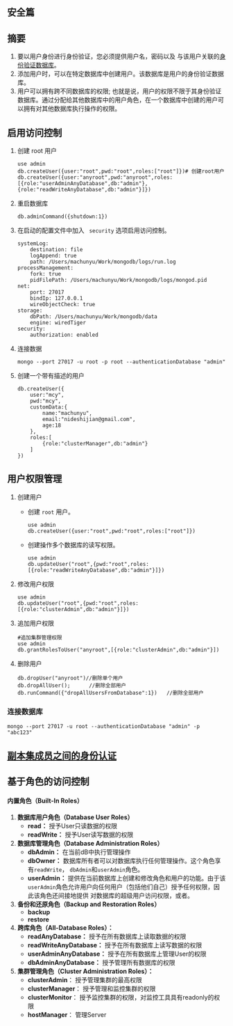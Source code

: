 ## 安全篇

## 摘要

1. 要以用户身份进行身份验证，您必须提供用户名，密码以及 与该用户关联的[身份验证数据库](https://docs.mongodb.com/manual/reference/program/mongo/#mongo-shell-authentication-options)。
2. 添加用户时，可以在特定数据库中创建用户。该数据库是用户的身份验证数据库。
3. 用户可以拥有跨不同数据库的权限; 也就是说，用户的权限不限于其身份验证数据库。通过分配给其他数据库中的用户角色，在一个数据库中创建的用户可以拥有对其他数据库执行操作的权限。

## 启用访问控制

1. 创建 root 用户

   ```shell
   use admin
   db.createUser({user:"root",pwd:"root",roles:["root"]})# 创建root用户
   db.createUser({user:"anyroot",pwd:"anyroot",roles:[{role:"userAdminAnyDatabase",db:"admin"},{role:"readWriteAnyDatabase",db:"admin"}]})
   ```

2. 重启数据库

   ```shell
   db.adminCommand({shutdown:1})
   ```

3. 在启动的配置文件中加入 ` security` 选项启用访问控制。

   ```shell
   systemLog:
       destination: file
       logAppend: true
       path: /Users/machunyu/Work/mongodb/logs/run.log
   processManagement:
       fork: true
       pidFilePath: /Users/machunyu/Work/mongodb/logs/mongod.pid
   net:
       port: 27017
       bindIp: 127.0.0.1
       wireObjectCheck: true
   storage:
       dbPath: /Users/machunyu/Work/mongodb/data
       engine: wiredTiger
   security:
       authorization: enabled
   ```

4. 连接数据

   ```shell
   mongo --port 27017 -u root -p root --authenticationDatabase "admin"
   ```

5. 创建一个带有描述的用户

   ```shell
   db.createUser({
       user:"mcy",
       pwd:"mcy",
       customData:{
           name:"machunyu",
           email:"nideshijian@gmail.com",
           age:18
       },
       roles:[
           {role:"clusterManager",db:"admin"}
       ]
   })
   ```

## 用户权限管理

1. 创建用户

   * 创建 `root` 用户。

     ```mongodb
     use admin
     db.createUser({user:"root",pwd:"root",roles:["root"]})
     ```

   * 创建操作多个数据库的读写权限。

     ```mongodb
     use admin
     db.updateUser("root",{pwd:"root",roles:[{role:"readWriteAnyDatabase",db:"admin"}]})
     ```

2. 修改用户权限

   ```mongodb
   use admin
   db.updateUser("root",{pwd:"root",roles:[{role:"clusterAdmin",db:"admin"}]})
   ```

3. 追加用户权限

   ```mongodb
   #追加集群管理权限
   use admin
   db.grantRolesToUser("anyroot",[{role:"clusterAdmin",db:"admin"}])
   ```

4. 删除用户

   ```mongodb
   db.dropUser("anyroot")//删除单个用户
   db.dropAllUser();	  //删除全部用户
   db.runCommand({"dropAllUsersFromDatabase":1})   //删除全部用户
   ```

### 连接数据库

```shell
mongo --port 27017 -u root --authenticationDatabase "admin" -p "abc123"
```

## [副本集成员之间的身份认证](<https://docs.mongodb.com/manual/tutorial/deploy-replica-set-with-keyfile-access-control/>)

## 基于角色的访问控制

#### 内置角色（Built-In Roles）

1. **数据库用户角色（Database User Roles）**
   - **read：** 授予User只读数据的权限
   - **readWrite：** 授予User读写数据的权限
2. **数据库管理角色（Database Administration Roles）**
   * **dbAdmin：** 在当前dB中执行管理操作
   * **dbOwner：** 数据库所有者可以对数据库执行任何管理操作。这个角色享有`readWrite`， `dbAdmin`和`userAdmin`角色。
   * **userAdmin：** 提供在当前数据库上创建和修改角色和用户的功能。由于该`userAdmin`角色允许用户向任何用户（包括他们自己）授予任何权限，因此该角色还间接地提供 对数据库的超级用户访问权限，或者。
3. **备份和还原角色（Backup and Restoration Roles）**
   * **backup**
   * **restore**
4. **跨库角色（All-Database Roles）：**
   * **readAnyDatabase：** 授予在所有数据库上读取数据的权限
   * **readWriteAnyDatabase：** 授予在所有数据库上读写数据的权限
   * **userAdminAnyDatabase：** 授予在所有数据库上管理User的权限
   * **dbAdminAnyDatabase：** 授予管理所有数据库的权限
5. **集群管理角色（Cluster Administration Roles）：**
   * **clusterAdmin**： 授予管理集群的最高权限
   * **clusterManager**： 授予管理和监控集群的权限
   * **clusterMonitor**： 授予监控集群的权限，对监控工具具有readonly的权限
   * **hostManager**： 管理Server
